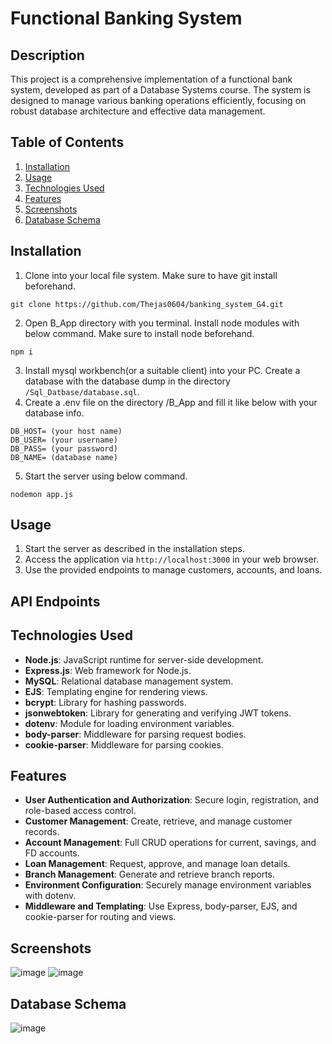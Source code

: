 # Functional Banking System

## Description
This project is a comprehensive implementation of a functional bank system, developed as part of a Database Systems course. The system is designed to manage various banking operations efficiently, focusing on robust database architecture and effective data management.

## Table of Contents

1. [Installation](#installation)
2. [Usage](#usage)
3. [Technologies Used](#technologies-used)
4. [Features](#features)
5. [Screenshots](#screenshots)
6. [Database Schema](#database-schema)

## Installation
1. Clone into your local file system. Make sure to have git install beforehand.

```
git clone https://github.com/Thejas0604/banking_system_G4.git
```
2. Open B_App directory with you terminal. Install node modules with below command. Make sure to install node beforehand.
```
npm i
```
3. Install mysql workbench(or a suitable client) into your PC. Create a database with the database dump in the directory `/Sql_Datbase/database.sql`.
4. Create a .env file on the directory /B_App and fill it like below with your database info.
```
DB_HOST= (your host name)
DB_USER= (your username)
DB_PASS= (your password)
DB_NAME= (database name)
```
 5. Start the server using below command.
```
nodemon app.js
```


## Usage
1. Start the server as described in the installation steps.
2. Access the application via `http://localhost:3000` in your web browser.
3. Use the provided endpoints to manage customers, accounts, and loans.

## API Endpoints

## Technologies Used
- **Node.js**: JavaScript runtime for server-side development.
- **Express.js**: Web framework for Node.js.
- **MySQL**: Relational database management system.
- **EJS**: Templating engine for rendering views.
- **bcrypt**: Library for hashing passwords.
- **jsonwebtoken**: Library for generating and verifying JWT tokens.
- **dotenv**: Module for loading environment variables.
- **body-parser**: Middleware for parsing request bodies.
- **cookie-parser**: Middleware for parsing cookies.

## Features
- **User Authentication and Authorization**: Secure login, registration, and role-based access control.
- **Customer Management**: Create, retrieve, and manage customer records.
- **Account Management**: Full CRUD operations for current, savings, and FD accounts.
- **Loan Management**: Request, approve, and manage loan details.
- **Branch Management**: Generate and retrieve branch reports.
- **Environment Configuration**: Securely manage environment variables with dotenv.
- **Middleware and Templating**: Use Express, body-parser, EJS, and cookie-parser for routing and views.


## Screenshots
![image](https://github.com/Thejas0604/banking_system_G4/assets/109301978/ffc5c5be-8ec4-4dba-a0ce-35a0ac25bdee)
![image](https://github.com/Thejas0604/banking_system_G4/assets/109301978/d438004e-1296-4509-837f-050412a80acb)



## Database Schema

![image](https://github.com/Thejas0604/banking_system_G4/assets/109301978/dcd89c23-7708-4676-bafa-baaec30e28e8)

